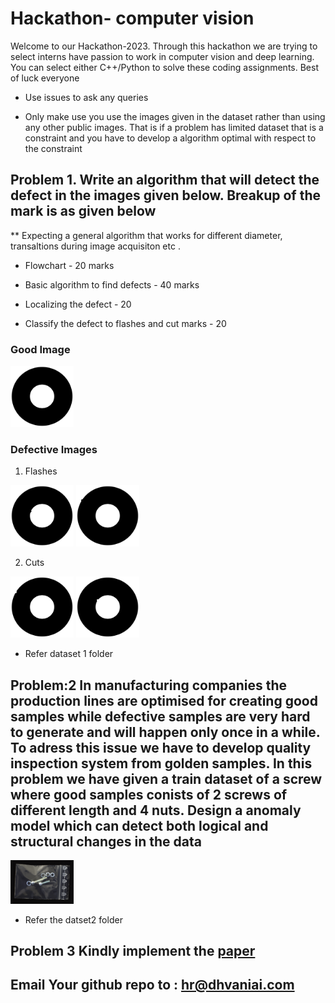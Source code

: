 # Hackathon- computer vision
Welcome to our Hackathon-2023. Through this hackathon we are trying to select interns have passion to work in computer vision and deep learning. You can select either C++/Python to solve these coding assignments. Best of luck everyone  

* Use issues to ask any queries 

* Only make use you use the images given in the dataset rather than using any other public images. That is if a problem has limited dataset that is a constraint and you have to develop a algorithm optimal with respect to the constraint 

## Problem 1. Write an algorithm that will detect the defect in the images given below. Breakup of the mark is as given below
** Expecting a general algorithm that works for different diameter, transaltions during image acquisiton etc . 

* Flowchart - 20 marks
  
* Basic algorithm to find defects - 40 marks
  
* Localizing the defect - 20
  
* Classify the defect to flashes and cut marks - 20
  
### Good Image
<img src=dataset1/good.png width="20%" height="20%">

### Defective Images
1. Flashes

<img src=dataset1/defect1.png width="20%" height="20%"> <img src=dataset1/defect4.png width="20%" height="20%">

2. Cuts

<img src=dataset1/defect2.png width="20%" height="20%"> <img src=dataset1/defect3.png width="20%" height="20%">

* Refer dataset 1 folder

## Problem:2 In manufacturing companies the production lines are optimised for creating good samples while defective samples are very hard to generate and will happen only once in a while. To adress this issue we have to develop quality inspection system from golden samples. In this problem we have given a train dataset of a screw where good samples conists of 2 screws of different length and 4 nuts. Design a anomaly model which can detect both logical and structural changes in the data
<img src=dataset2/train/good/000.png width="20%" height="20%">

* Refer the datset2 folder 

## Problem 3 Kindly implement the [paper](https://ieeexplore.ieee.org/stamp/stamp.jsp?arnumber=8910549)

## Email Your github repo to : hr@dhvaniai.com 
